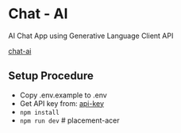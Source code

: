 # Chat - AI

AI Chat App using Generative Language Client API

[chat-ai](https://ai.visheshpandey.com)

## Setup Procedure

- Copy .env.example to .env
- Get API key from: [api-key](https://aistudio.google.com/app/apikey)
- `npm install`
- `npm run dev`
#   p l a c e m e n t - a c e r  
 
